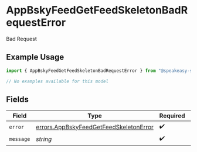 # AppBskyFeedGetFeedSkeletonBadRequestError

Bad Request

## Example Usage

```typescript
import { AppBskyFeedGetFeedSkeletonBadRequestError } from "@speakeasy-sdks/bluesky/models/errors";

// No examples available for this model
```

## Fields

| Field                                                                                            | Type                                                                                             | Required                                                                                         | Description                                                                                      |
| ------------------------------------------------------------------------------------------------ | ------------------------------------------------------------------------------------------------ | ------------------------------------------------------------------------------------------------ | ------------------------------------------------------------------------------------------------ |
| `error`                                                                                          | [errors.AppBskyFeedGetFeedSkeletonError](../../models/errors/appbskyfeedgetfeedskeletonerror.md) | :heavy_check_mark:                                                                               | N/A                                                                                              |
| `message`                                                                                        | *string*                                                                                         | :heavy_check_mark:                                                                               | N/A                                                                                              |